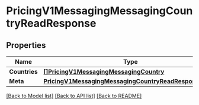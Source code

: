 # PricingV1MessagingMessagingCountryReadResponse

## Properties

Name | Type | Description | Notes
------------ | ------------- | ------------- | -------------
**Countries** | [**[]PricingV1MessagingMessagingCountry**](pricing.v1.messaging.messaging_country.md) |  | [optional] 
**Meta** | [**PricingV1MessagingMessagingCountryReadResponseMeta**](pricing_v1_messaging_messaging_countryReadResponse_meta.md) |  | [optional] 

[[Back to Model list]](../README.md#documentation-for-models) [[Back to API list]](../README.md#documentation-for-api-endpoints) [[Back to README]](../README.md)


